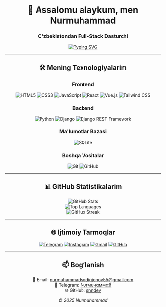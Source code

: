 <div align="center">

# 👋 Assalomu alaykum, men Nurmuhammad  

### O'zbekistondan Full-Stack Dasturchi  

[![Typing SVG](https://readme-typing-svg.herokuapp.com?size=28&weight=700&duration=4000&pause=2000&width=800&color=00FF00&center=true&vCenter=true&lines=Professional+Websaytlar+Yaratish;Telegram+Botlar+Yaratish;Full-Stack+Dasturchi)](https://git.io/typing-svg)

---

## 🛠 Mening Texnologiyalarim  

### Frontend  
![HTML5](https://img.shields.io/badge/HTML5-%23E34F26?style=flat-square&logo=html5&logoColor=white) ![CSS3](https://img.shields.io/badge/CSS3-%231572B6?style=flat-square&logo=css3&logoColor=white) ![JavaScript](https://img.shields.io/badge/JavaScript-%23F7DF1E?style=flat-square&logo=javascript&logoColor=black) ![React](https://img.shields.io/badge/React-%2320232A?style=flat-square&logo=react&logoColor=61DAFB) ![Vue.js](https://img.shields.io/badge/Vue.js-%2335495e?style=flat-square&logo=vue.js&logoColor=%234FC08D) ![Tailwind CSS](https://img.shields.io/badge/Tailwind_CSS-%23038BFC?style=flat-square&logo=tailwindcss&logoColor=white) 

### Backend  
![Python](https://img.shields.io/badge/Python-%2314354C?style=flat-square&logo=python&logoColor=white) ![Django](https://img.shields.io/badge/Django-%23092E20?style=flat-square&logo=django&logoColor=white) ![Django REST Framework](https://img.shields.io/badge/Django_REST-%23D83030?style=flat-square&logo=django&logoColor=white)  

### Ma'lumotlar Bazasi  
![SQLite](https://img.shields.io/badge/SQLite-%230074AD?style=flat-square&logo=sqlite&logoColor=white)  

### Boshqa Vositalar  
![Git](https://img.shields.io/badge/Git-%23F05032?style=flat-square&logo=git&logoColor=white) ![GitHub](https://img.shields.io/badge/GitHub-%23181717?style=flat-square&logo=github&logoColor=white)  

---

## 📊 GitHub Statistikalarim  
![GitHub Stats](https://github-readme-stats.vercel.app/api?username=snndev&show_icons=true&theme=dark&cache_seconds=1800)  
![Top Languages](https://github-readme-stats.vercel.app/api/top-langs/?username=snndev&layout=compact&theme=dark&cache_seconds=1800)  
![GitHub Streak](https://github-readme-streak-stats.herokuapp.com/?user=snndev&theme=dark)    

---

## 🌐 Ijtimoiy Tarmoqlar  

[![Telegram](https://img.shields.io/badge/Telegram-2CA5E0?style=for-the-badge&logo=telegram&logoColor=white)](https://t.me/snn_dev)
[![Instagram](https://img.shields.io/badge/Instagram-E4405F?style=for-the-badge&logo=instagram&logoColor=white)](https://instagram.com/nurmuhammadme)
[![Gmail](https://img.shields.io/badge/Gmail-D14836?style=for-the-badge&logo=gmail&logoColor=white)](mailto:nurmuhammadsodiqjonov55@gmail.com)
[![GitHub](https://img.shields.io/badge/GitHub-100000?style=for-the-badge&logo=github&logoColor=white)](https://github.com/snndev)

---

## 📫 Bog‘lanish  

📧 Email: [nurmuhammadsodiqjonov55@gmail.com](mailto:nurmuhammadsodiqjonov55@gmail.com) <br>
💬 Telegram: [Nυrмυнαммα∂](https://t.me/snn_dev) <br>
🌐 GitHub: [snndev](https://github.com/snndev)

*© 2025 Nurmuhammad*  

</div>
